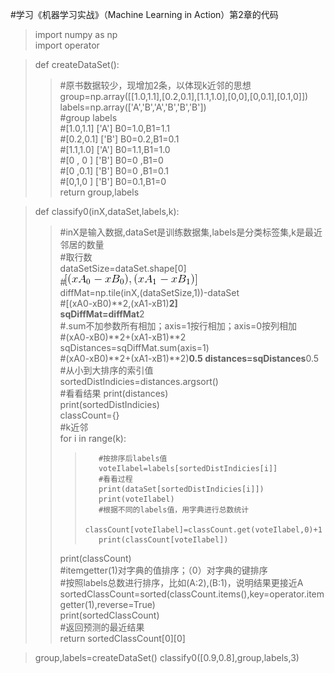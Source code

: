 #学习《机器学习实战》（Machine Learning in Action）第2章的代码  

>import numpy as np  
>import operator  

>def createDataSet():  
>>    #原书数据较少，现增加2条，以体现k近邻的思想
>>    group=np.array([[1.0,1.1],[0.2,0.1],[1.1,1.0],[0,0],[0,0.1],[0.1,0]])  
>>    labels=np.array(['A','B','A','B','B','B'])  
>>    #group  labels  
>>    #[1.0,1.1]  ['A']   B0=1.0,B1=1.1  
>>    #[0.2,0.1]  ['B']   B0=0.2,B1=0.1  
>>    #[1.1,1.0]  ['A']   B0=1.1,B1=1.0  
>>    #[0 , 0  ]  ['B']   B0=0  ,B1=0  
>>    #[0  ,0.1]  ['B']   B0=0  ,B1=0.1  
>>    #[0,1,0  ]  ['B']   B0=0.1,B1=0  
>>    return group,labels  

>def classify0(inX,dataSet,labels,k):  
>>    #inX是输入数据,dataSet是训练数据集,labels是分类标签集,k是最近邻居的数量  
>>    #取行数  
>>    dataSetSize=dataSet.shape[0]  
>>    #![image](https://github.com/MrkWithGuo/My-Road-To-ML/blob/master/knn/images/Exercise01_01.gif)  
>>    diffMat=np.tile(inX,(dataSetSize,1))-dataSet  
>>    #[(xA0-xB0)**2,(xA1-xB1)**2]  
>>    sqDiffMat=diffMat**2  
>>    #.sum不加参数所有相加；axis=1按行相加；axis=0按列相加  
>>    #(xA0-xB0)**2+(xA1-xB1)**2  
>>    sqDistances=sqDiffMat.sum(axis=1)  
>>    #(xA0-xB0)**2+(xA1-xB1)**2)**0.5
>>    distances=sqDistances**0.5  
>>    #从小到大排序的索引值  
>>    sortedDistIndicies=distances.argsort()  
>>    #看看结果
>>    print(distances)  
>>    print(sortedDistIndicies)  
>>    classCount={}  
>>    #k近邻  
>>    for i in range(k):  
>>>        #按排序后labels值  
>>>        voteIlabel=labels[sortedDistIndicies[i]]  
>>>        #看看过程
>>>        print(dataSet[sortedDistIndicies[i]])  
>>>        print(voteIlabel)  
>>>        #根据不同的labels值，用字典进行总数统计  
>>>        classCount[voteIlabel]=classCount.get(voteIlabel,0)+1  
>>>        print(classCount[voteIlabel])  
>>    print(classCount)  
>>    #itemgetter(1)对字典的值排序；（0）对字典的键排序  
>>    #按照labels总数进行排序，比如(A:2),(B:1)，说明结果更接近A  
>>    sortedClassCount=sorted(classCount.items(),key=operator.itemgetter(1),reverse=True)  
>>    print(sortedClassCount)  
>>    #返回预测的最近结果  
>>    return sortedClassCount[0][0]  

>group,labels=createDataSet()
>classify0([0.9,0.8],group,labels,3)
